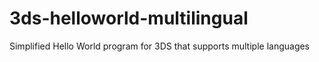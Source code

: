 # 3ds-helloworld-multilingual
Simplified Hello World program for 3DS that supports multiple languages

